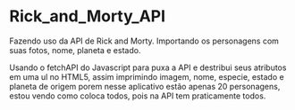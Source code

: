 # Rick_and_Morty_API

Fazendo uso da API de Rick and Morty.
Importando os personagens com suas fotos, nome, planeta e estado.

Usando o fetchAPI do Javascript para puxa a API e destribui seus atributos em uma ul no HTML5, assim imprimindo imagem, nome, especie, estado e planeta de origem
porem nesse aplicativo estão apenas 20 personagens, estou vendo como coloca todos, pois na API tem praticamente todos.
